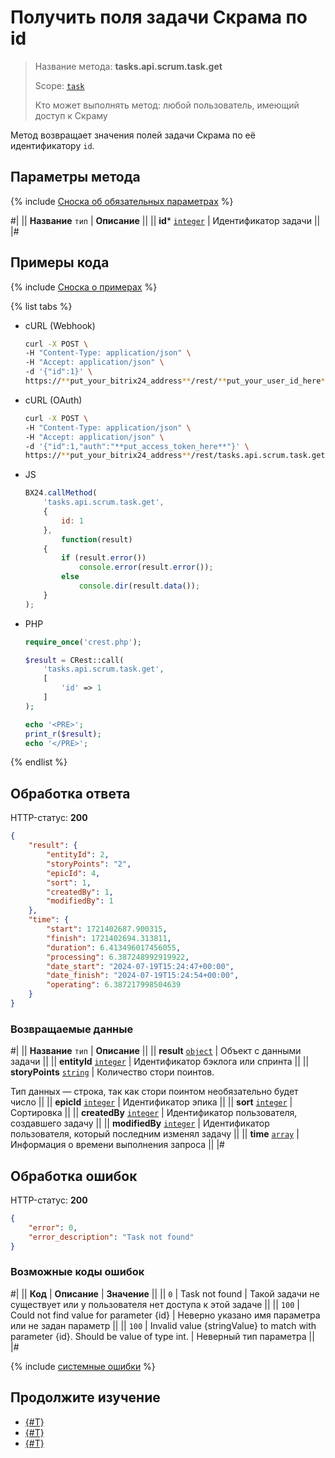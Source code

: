 # Получить поля задачи Скрама по id

> Название метода: **tasks.api.scrum.task.get**
>
> Scope: [`task`](../../../scopes/permissions.md)
>
> Кто может выполнять метод: любой пользователь, имеющий доступ к Скраму

Метод возвращает значения полей задачи Скрама по её идентификатору `id`.

## Параметры метода

{% include [Сноска об обязательных параметрах](../../../../_includes/required.md) %}

#|
|| **Название**
`тип` | **Описание** ||
|| **id***
[`integer`](../../../data-types.md) | Идентификатор задачи ||
|#

## Примеры кода

{% include [Сноска о примерах](../../../../_includes/examples.md) %}

{% list tabs %}

- cURL (Webhook)

    ```bash
    curl -X POST \
    -H "Content-Type: application/json" \
    -H "Accept: application/json" \
    -d '{"id":1}' \
    https://**put_your_bitrix24_address**/rest/**put_your_user_id_here**/**put_your_webhook_here**/tasks.api.scrum.task.get
    ```

- cURL (OAuth)

    ```bash
    curl -X POST \
    -H "Content-Type: application/json" \
    -H "Accept: application/json" \
    -d '{"id":1,"auth":"**put_access_token_here**"}' \
    https://**put_your_bitrix24_address**/rest/tasks.api.scrum.task.get
    ```

- JS

    ```js
    BX24.callMethod(
        'tasks.api.scrum.task.get',
        {
            id: 1
        },
            function(result)
        {
            if (result.error())
                console.error(result.error());
            else
                console.dir(result.data());
        }
    );
    ```

- PHP

    ```php
    require_once('crest.php');

    $result = CRest::call(
        'tasks.api.scrum.task.get',
        [
            'id' => 1
        ]
    );

    echo '<PRE>';
    print_r($result);
    echo '</PRE>';
    ```

{% endlist %}

## Обработка ответа

HTTP-статус: **200**

```json
{
    "result": {
        "entityId": 2,
        "storyPoints": "2",
        "epicId": 4,
        "sort": 1,
        "createdBy": 1,
        "modifiedBy": 1
    },
    "time": {
        "start": 1721402687.900315,
        "finish": 1721402694.313811,
        "duration": 6.413496017456055,
        "processing": 6.387248992919922,
        "date_start": "2024-07-19T15:24:47+00:00",
        "date_finish": "2024-07-19T15:24:54+00:00",
        "operating": 6.387217998504639
    }
}
```

### Возвращаемые данные

#|
|| **Название**
`тип` | **Описание** ||
|| **result**
[`object`](../../../data-types.md) | Объект с данными задачи ||
|| **entityId** 
[`integer`](../../../data-types.md) | Идентификатор бэклога или спринта ||
|| **storyPoints**
[`string`](../../../data-types.md) | Количество стори поинтов. 

Тип данных — строка, так как стори поинтом необязательно будет число ||
|| **epicId**
[`integer`](../../../data-types.md) | Идентификатор эпика ||
|| **sort**
[`integer`](../../../data-types.md) | Сортировка ||
|| **createdBy**
[`integer`](../../../data-types.md) | Идентификатор пользователя, создавшего задачу ||
|| **modifiedBy**
[`integer`](../../../data-types.md) | Идентификатор пользователя, который последним изменял задачу ||
|| **time**
[`array`](../../../data-types.md#time) | Информация о времени выполнения запроса ||
|#

## Обработка ошибок

HTTP-статус: **200**

```json
{
    "error": 0,
    "error_description": "Task not found"
}
```

### Возможные коды ошибок

#|
|| **Код** | **Описание**  | **Значение** ||
|| `0` | Task not found | Такой задачи не существует или у пользователя нет доступа к этой задаче ||
|| `100` | Could not find value for parameter {id} | Неверно указано имя параметра или не задан параметр ||
|| `100` | Invalid value {stringValue} to match with parameter {id}. Should be value of type int. | Неверный тип параметра ||
|#

{% include [системные ошибки](../../../../_includes/system-errors.md) %}

## Продолжите изучение 

- [{#T}](./index.md)
- [{#T}](./tasks-api-scrum-task-update.md)
- [{#T}](./tasks-api-scrum-task-get-fields.md)